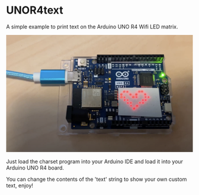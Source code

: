 # UNOR4text
A simple example to print text on the Arduino UNO R4 Wifi LED matrix.

[![video](https://raw.githubusercontent.com/misan/UNOR4text/main/heartR4.png)](https://youtu.be/Y8ei-qLy4WA?si=hayplIb8rzNrG_35)

Just load the charset program into your Arduino IDE and load it into your Arduino UNO R4 board. 

You can change the contents of the 'text' string to show your own custom text, enjoy!
